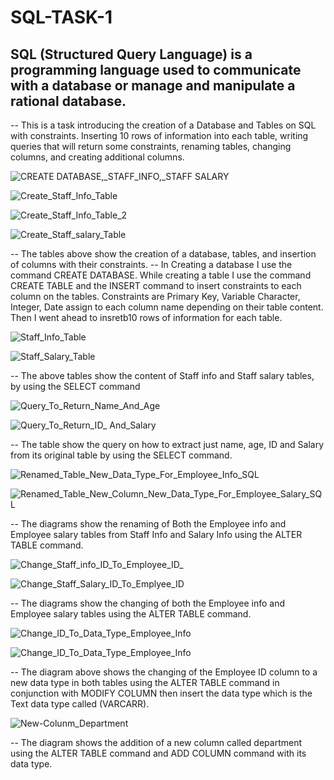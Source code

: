 # SQL-TASK-1

## SQL (Structured Query Language) is a programming language used to communicate with a database or manage and manipulate a rational database.

-- This is a task introducing the creation of a Database and Tables on SQL with constraints.  Inserting 10 rows of information into each table, writing queries that will return some constraints, renaming tables, changing columns, and creating additional columns.  

![CREATE DATABASE,_STAFF_INFO,_STAFF SALARY](https://github.com/Chi2166/SQL-TASK-1/assets/144334275/97f9ac0c-2d1e-41e1-8e69-0a47cfdb99fc)

![Create_Staff_Info_Table](https://github.com/Chi2166/SQL-TASK-1/assets/144334275/09916fc3-2233-4df7-8626-646c0640880e)

![Create_Staff_Info_Table_2](https://github.com/Chi2166/SQL-TASK-1/assets/144334275/1c6e3054-16ea-4fbf-aacf-1da17254649a)

![Create_Staff_salary_Table](https://github.com/Chi2166/SQL-TASK-1/assets/144334275/cb34b028-a6f0-4d45-8620-fa34dddf24b5)

-- The tables above show the creation of a database, tables, and insertion of columns with their constraints. 
-- In Creating a database I use the command CREATE DATABASE. While creating a table I use the command CREATE TABLE and the INSERT command to insert constraints to each column on the tables. Constraints are Primary Key, Variable Character, Integer, Date assign to each column name depending on their table content. Then I went ahead to insretb10 rows of information for each table. 

![Staff_Info_Table](https://github.com/Chi2166/SQL-TASK-1/assets/144334275/c080b2aa-cd06-48a6-bf8d-be3cffe4aa7a)

![Staff_Salary_Table](https://github.com/Chi2166/SQL-TASK-1/assets/144334275/30d840dd-4174-4506-b726-59c4b940a8f5)

-- The above tables show the content of Staff info and Staff salary tables, by using the SELECT command  

![Query_To_Return_Name_And_Age](https://github.com/Chi2166/SQL-TASK-1/assets/144334275/6868e198-f085-46fc-a7f4-6fefd4aa7c97)

![Query_To_Return_ID_ And_Salary](https://github.com/Chi2166/SQL-TASK-1/assets/144334275/aada9815-4162-401b-a2e3-39f405c5c778)

-- The table show the query on how to extract just name, age, ID and Salary from its original table by using the SELECT command.

![Renamed_Table_New_Data_Type_For_Employee_Info_SQL](https://github.com/Chi2166/SQL-TASK-1/assets/144334275/f8222916-ad60-40d6-a3c0-6901170fbe27)

![Renamed_Table_New_Column_New_Data_Type_For_Employee_Salary_SQL](https://github.com/Chi2166/SQL-TASK-1/assets/144334275/73e3baa4-ab88-4625-847a-a3f4a7a76746)

-- The diagrams show the renaming of Both the Employee info and Employee salary tables from Staff Info and Salary Info using the ALTER TABLE command.

![Change_Staff_info_ID_To_Employee_ID_](https://github.com/Chi2166/SQL-TASK-1/assets/144334275/68b06d40-66b2-4695-bb37-0fc627fe2922)

![Change_Staff_Salary_ID_To_Emplyee_ID](https://github.com/Chi2166/SQL-TASK-1/assets/144334275/a7f09802-a085-4643-a7ea-2c0f4982fa28)

--  The diagrams show the changing of both the Employee info and Employee salary tables using the ALTER TABLE command.

![Change_ID_To_Data_Type_Employee_Info](https://github.com/Chi2166/SQL-TASK-1/assets/144334275/833aefb3-5278-4a14-86f0-291f594820ee)

![Change_ID_To_Data_Type_Employee_Info](https://github.com/Chi2166/SQL-TASK-1/assets/144334275/4e10b2e5-bb9d-4f1a-bca2-1b2c09daa05d)

-- The diagram above shows the changing of the Employee ID column to a new data type in both tables using the ALTER TABLE command in conjunction with MODIFY COLUMN then insert the data type which is the Text data type called (VARCARR).

![New-Colunm_Department](https://github.com/Chi2166/SQL-TASK-1/assets/144334275/19aee6b7-04d6-4626-9dff-6e1b915c4463)

-- The diagram shows the addition of a new column called department using the ALTER TABLE command and ADD COLUMN command with its data type.




